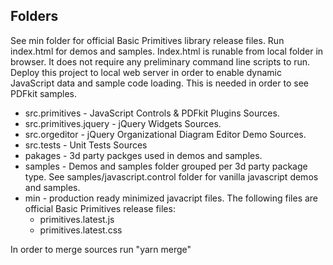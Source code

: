 ## Folders

See min folder for official Basic Primitives library release files. Run index.html for demos and samples. 
Index.html is runable from local folder in browser. It does not require any preliminary command line scripts to run.
Deploy this project to local web server in order to enable dynamic JavaScript data and sample code loading.
This is needed in order to see PDFkit samples.

* src.primitives - JavaScript Controls & PDFkit Plugins Sources.
* src.primitives.jquery - jQuery Widgets Sources.
* src.orgeditor - jQuery Organizational Diagram Editor Demo Sources.
* src.tests - Unit Tests Sources
* pakages - 3d party packges used in demos and samples.
* samples - Demos and samples folder grouped per 3d party package type. See samples/javascript.control folder for 
vanilla javascript demos and samples.
* min - production ready minimized javacript files. The following files are official Basic Primitives release files:
  * primitives.latest.js
  * primitives.latest.css

In order to merge sources run "yarn merge"